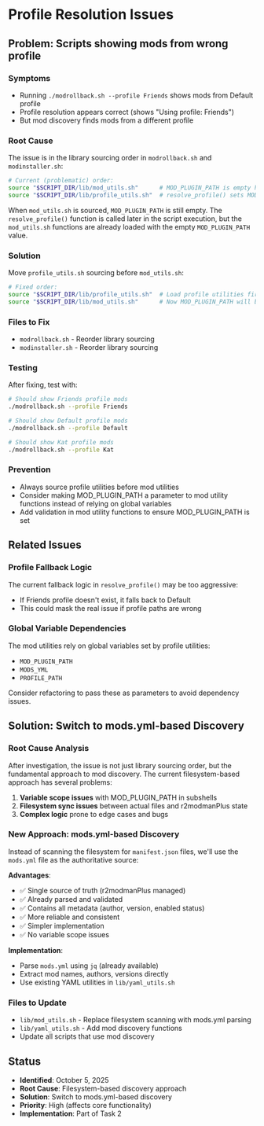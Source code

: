# Profile Resolution Issues

## Problem: Scripts showing mods from wrong profile

### Symptoms
- Running `./modrollback.sh --profile Friends` shows mods from Default profile
- Profile resolution appears correct (shows "Using profile: Friends")
- But mod discovery finds mods from a different profile

### Root Cause
The issue is in the library sourcing order in `modrollback.sh` and `modinstaller.sh`:

```bash
# Current (problematic) order:
source "$SCRIPT_DIR/lib/mod_utils.sh"      # MOD_PLUGIN_PATH is empty here
source "$SCRIPT_DIR/lib/profile_utils.sh"  # resolve_profile() sets MOD_PLUGIN_PATH later
```

When `mod_utils.sh` is sourced, `MOD_PLUGIN_PATH` is still empty. The `resolve_profile()` function is called later in the script execution, but the `mod_utils.sh` functions are already loaded with the empty `MOD_PLUGIN_PATH` value.

### Solution
Move `profile_utils.sh` sourcing before `mod_utils.sh`:

```bash
# Fixed order:
source "$SCRIPT_DIR/lib/profile_utils.sh"  # Load profile utilities first
source "$SCRIPT_DIR/lib/mod_utils.sh"      # Now MOD_PLUGIN_PATH will be set when needed
```

### Files to Fix
- `modrollback.sh` - Reorder library sourcing
- `modinstaller.sh` - Reorder library sourcing

### Testing
After fixing, test with:
```bash
# Should show Friends profile mods
./modrollback.sh --profile Friends

# Should show Default profile mods  
./modrollback.sh --profile Default

# Should show Kat profile mods
./modrollback.sh --profile Kat
```

### Prevention
- Always source profile utilities before mod utilities
- Consider making MOD_PLUGIN_PATH a parameter to mod utility functions instead of relying on global variables
- Add validation in mod utility functions to ensure MOD_PLUGIN_PATH is set

## Related Issues

### Profile Fallback Logic
The current fallback logic in `resolve_profile()` may be too aggressive:
- If Friends profile doesn't exist, it falls back to Default
- This could mask the real issue if profile paths are wrong

### Global Variable Dependencies
The mod utilities rely on global variables set by profile utilities:
- `MOD_PLUGIN_PATH`
- `MODS_YML`
- `PROFILE_PATH`

Consider refactoring to pass these as parameters to avoid dependency issues.

## Solution: Switch to mods.yml-based Discovery

### Root Cause Analysis
After investigation, the issue is not just library sourcing order, but the fundamental approach to mod discovery. The current filesystem-based approach has several problems:

1. **Variable scope issues** with MOD_PLUGIN_PATH in subshells
2. **Filesystem sync issues** between actual files and r2modmanPlus state
3. **Complex logic** prone to edge cases and bugs

### New Approach: mods.yml-based Discovery
Instead of scanning the filesystem for `manifest.json` files, we'll use the `mods.yml` file as the authoritative source:

**Advantages**:
- ✅ Single source of truth (r2modmanPlus managed)
- ✅ Already parsed and validated
- ✅ Contains all metadata (author, version, enabled status)
- ✅ More reliable and consistent
- ✅ Simpler implementation
- ✅ No variable scope issues

**Implementation**:
- Parse `mods.yml` using `jq` (already available)
- Extract mod names, authors, versions directly
- Use existing YAML utilities in `lib/yaml_utils.sh`

### Files to Update
- `lib/mod_utils.sh` - Replace filesystem scanning with mods.yml parsing
- `lib/yaml_utils.sh` - Add mod discovery functions
- Update all scripts that use mod discovery

## Status
- **Identified**: October 5, 2025
- **Root Cause**: Filesystem-based discovery approach
- **Solution**: Switch to mods.yml-based discovery
- **Priority**: High (affects core functionality)
- **Implementation**: Part of Task 2
